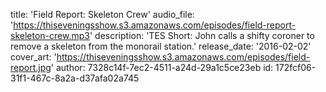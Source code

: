 title: 'Field Report: Skeleton Crew'
audio_file: 'https://thiseveningsshow.s3.amazonaws.com/episodes/field-report-skeleton-crew.mp3'
description: 'TES Short: John calls a shifty coroner to remove a skeleton from the monorail station.'
release_date: '2016-02-02'
cover_art: 'https://thiseveningsshow.s3.amazonaws.com/episodes/field-report.jpg'
author: 7328c14f-7ec2-4511-a24d-29a1c5ce23eb
id: 172fcf06-31f1-467c-8a2a-d37afa02a745

